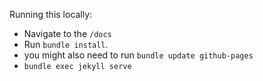 Running this locally:
- Navigate to the `/docs`
- Run `bundle install`.
- you  might also need to run `bundle update github-pages`
- `bundle exec jekyll serve`
